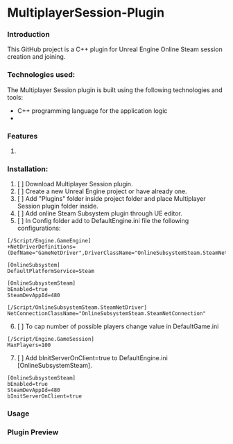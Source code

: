 # MultiplayerSession-Plugin

### Introduction
This GitHub project is a C++ plugin for Unreal Engine Online Steam session creation and joining.


### Technologies used:

The Multiplayer Session plugin is built using the following technologies and tools:
- C++ programming language for the application logic
- 
  
### Features
1.

### Installation:
1. [ ] Download Multiplayer Session plugin.
2. [ ] Create a new Unreal Engine project or have already one.
3. [ ] Add "Plugins" folder inside project folder and place Multiplayer Session plugin folder inside.
4. [ ] Add online Steam Subsystem plugin through UE editor.
5. [ ] In Config folder add to DefaultEngine.ini file the following configurations:
~~~
[/Script/Engine.GameEngine]
+NetDriverDefinitions=(DefName="GameNetDriver",DriverClassName="OnlineSubsystemSteam.SteamNetDriver",DriverClassNameFallback="OnlineSubsystemUtils.IpNetDriver")

[OnlineSubsystem]
DefaultPlatformService=Steam

[OnlineSubsystemSteam]
bEnabled=true
SteamDevAppId=480

[/Script/OnlineSubsystemSteam.SteamNetDriver]
NetConnectionClassName="OnlineSubsystemSteam.SteamNetConnection"
~~~
6. [ ] To cap number of possible players change value in DefaultGame.ini 
~~~
[/Script/Engine.GameSession]
MaxPlayers=100
~~~
7. [ ] Add bInitServerOnClient=true to DefaultEngine.ini [OnlineSubsystemSteam].
~~~
[OnlineSubsystemSteam]
bEnabled=true
SteamDevAppId=480
bInitServerOnClient=true
~~~

### Usage


### Plugin Preview
